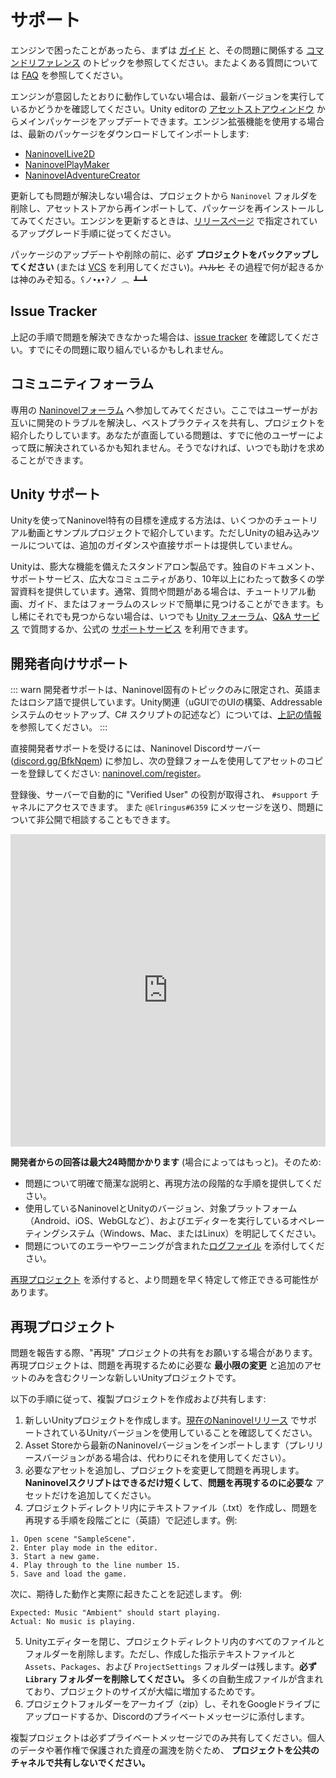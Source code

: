 # サポート

エンジンで困ったことがあったら、まずは [ガイド](/ja/guide/) と、その問題に関係する [コマンドリファレンス](/ja/api/) のトピックを参照してください。またよくある質問については [FAQ](/ja/faq/) を参照してください。

エンジンが意図したとおりに動作していない場合は、最新バージョンを実行しているかどうかを確認してください。Unity editorの [アセットストアウィンドウ](https://docs.unity3d.com/Manual/AssetStore.html) からメインパッケージをアップデートできます。エンジン拡張機能を使用する場合は、最新のパッケージをダウンロードしてインポートします:

- [NaninovelLive2D](https://github.com/Elringus/NaninovelLive2D/raw/master/NaninovelLive2D.unitypackage)
- [NaninovelPlayMaker](https://github.com/Elringus/NaninovelPlayMaker/raw/master/NaninovelPlayMaker.unitypackage)
- [NaninovelAdventureCreator](https://github.com/Elringus/NaninovelAdventureCreator/raw/master/NaninovelAdventureCreator.unitypackage)

更新しても問題が解決しない場合は、プロジェクトから `Naninovel` フォルダを削除し、アセットストアから再インポートして、パッケージを再インストールしてみてください。エンジンを更新するときは、[リリースページ](https://github.com/Elringus/NaninovelWeb/releases) で指定されているアップグレード手順に従ってください。

パッケージのアップデートや削除の前に、必ず **プロジェクトをバックアップしてください** (または [VCS](https://ja.wikipedia.org/wiki/%E3%83%90%E3%83%BC%E3%82%B8%E3%83%A7%E3%83%B3%E7%AE%A1%E7%90%86%E3%82%B7%E3%82%B9%E3%83%86%E3%83%A0) を利用してください)。~~ハルヒ~~ その過程で何が起きるかは神のみぞ知る。`ʕノ•ᴥ•ʔノ ︵ ┻━┻`

## Issue Tracker

上記の手順で問題を解決できなかった場合は、[issue tracker](https://github.com/Elringus/NaninovelWeb/issues?q=is%3Aissue+label%3Abug) を確認してください。すでにその問題に取り組んでいるかもしれません。

## コミュニティフォーラム

専用の [Naninovelフォーラム](https://forum.naninovel.com) へ参加してみてください。ここではユーザーがお互いに開発のトラブルを解決し、ベストプラクティスを共有し、プロジェクトを紹介したりしています。あなたが直面している問題は、すでに他のユーザーによって既に解決されているかも知れません。そうでなければ、いつでも助けを求めることができます。

## Unity サポート

Unityを使ってNaninovel特有の目標を達成する方法は、いくつかのチュートリアル動画とサンプルプロジェクトで紹介しています。ただしUnityの組み込みツールについては、追加のガイダンスや直接サポートは提供していません。

Unityは、膨大な機能を備えたスタンドアロン製品です。独自のドキュメント、サポートサービス、広大なコミュニティがあり、10年以上にわたって数多くの学習資料を提供しています。通常、質問や問題がある場合は、チュートリアル動画、ガイド、またはフォーラムのスレッドで簡単に見つけることができます。もし稀にそれでも見つからない場合は、いつでも [Unity フォーラム](https://forum.unity.com)、[Q&A サービス](https://answers.unity.com/questions/ask.html) で質問するか、公式の [サポートサービス](https://unity.com/support-services) を利用できます。

## 開発者向けサポート

::: warn
開発者サポートは、Naninovel固有のトピックのみに限定され、英語またはロシア語で提供しています。Unity関連（uGUIでのUIの構築、Addressableシステムのセットアップ、C# スクリプトの記述など）については、[上記の情報](/ja/support/#unity-サポート)を参照してください。
:::

直接開発者サポートを受けるには、Naninovel Discordサーバー([discord.gg/BfkNqem](https://discord.gg/BfkNqem)) に参加し、次の登録フォームを使用してアセットのコピーを登録してください: [naninovel.com/register](https://naninovel.com/register/)。

登録後、サーバーで自動的に "Verified User" の役割が取得され、 `#support` チャネルにアクセスできます。 また `@Elringus#6359` にメッセージを送り、問題について非公開で相談することもできます。

<iframe src="https://discordapp.com/widget?id=545676116871086080&theme=dark" width="100%" height="500" allowtransparency="true" frameborder="0"></iframe>

**開発者からの回答は最大24時間かかります** (場合によってはもっと)。そのため:
 - 問題について明確で簡潔な説明と、再現方法の段階的な手順を提供してください。
 - 使用しているNaninovelとUnityのバージョン、対象プラットフォーム（Android、iOS、WebGLなど）、およびエディターを実行しているオペレーティングシステム（Windows、Mac、またはLinux）を明記してください。
 - 問題についてのエラーやワーニングが含まれた[ログファイル](https://docs.unity3d.com/Manual/LogFiles.html) を添付してください。

[再現プロジェクト](/ja/support/#再現プロジェクト) を添付すると、より問題を早く特定して修正できる可能性があります。

## 再現プロジェクト

問題を報告する際、"再現" プロジェクトの共有をお願いする場合があります。再現プロジェクトは、問題を再現するために必要な **最小限の変更** と追加のアセットのみを含むクリーンな新しいUnityプロジェクトです。

以下の手順に従って、複製プロジェクトを作成および共有します:

1. 新しいUnityプロジェクトを作成します。[現在のNaninovelリリース](https://github.com/Elringus/NaninovelWeb/releases) でサポートされているUnityバージョンを使用していることを確認してください。
2. Asset Storeから最新のNaninovelバージョンをインポートします（プレリリースバージョンがある場合は、代わりにそれを使用してください）。
3. 必要なアセットを追加し、プロジェクトを変更して問題を再現します。**Naninovelスクリプトはできるだけ短くして**、**問題を再現するのに必要な** アセットだけを追加してください。
4. プロジェクトディレクトリ内にテキストファイル（.txt）を作成し、問題を再現する手順を段階ごとに（英語）で記述します。例:

```
1. Open scene "SampleScene".
2. Enter play mode in the editor.
3. Start a new game.
4. Play through to the line number 15.
5. Save and load the game.
```

次に、期待した動作と実際に起きたことを記述します。 例:

```
Expected: Music "Ambient" should start playing.
Actual: No music is playing.
```

5. Unityエディターを閉じ、プロジェクトディレクトリ内のすべてのファイルとフォルダーを削除します。ただし、作成した指示テキストファイルと `Assets`、`Packages`、および `ProjectSettings` フォルダーは残します。**必ず `Library` フォルダーを削除してください。** 多くの自動生成ファイルが含まれており、プロジェクトのサイズが大幅に増加するためです。
6. プロジェクトフォルダーをアーカイブ（zip）し、それをGoogleドライブにアップロードするか、Discordのプライベートメッセージに添付します。

複製プロジェクトは必ずプライベートメッセージでのみ共有してください。個人のデータや著作権で保護された資産の漏洩を防ぐため、 **プロジェクトを公共のチャネルで共有しないでください。**
